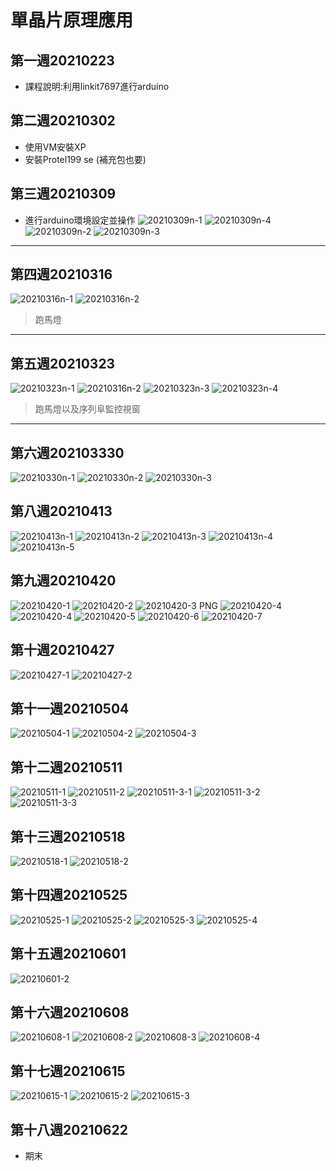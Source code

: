 # 單晶片原理應用
## 第一週20210223
* 課程說明:利用linkit7697進行arduino
## 第二週20210302
* 使用VM安裝XP
* 安裝Protel199 se (補充包也要)
## 第三週20210309
* 進行arduino環境設定並操作
![20210309n-1](https://user-images.githubusercontent.com/62127656/111252686-a7748580-864c-11eb-956e-d1f9ce5822a5.PNG)
![20210309n-4](https://user-images.githubusercontent.com/62127656/111252689-ab080c80-864c-11eb-9668-8933374953f2.jpg)
![20210309n-2](https://user-images.githubusercontent.com/62127656/111252698-afccc080-864c-11eb-9e68-95125a218530.PNG)
![20210309n-3](https://user-images.githubusercontent.com/62127656/111252707-b2c7b100-864c-11eb-8c70-48014cc5ce0b.jpg)

---
## 第四週20210316
![20210316n-1](https://user-images.githubusercontent.com/62127656/112942190-542d2780-9162-11eb-8b11-34d812f8f3f4.PNG)
![20210316n-2](https://user-images.githubusercontent.com/62127656/112942198-57c0ae80-9162-11eb-988d-cdff325a38f8.PNG)
> 跑馬燈
---
## 第五週20210323
![20210323n-1](https://user-images.githubusercontent.com/62127656/112942498-c9006180-9162-11eb-971c-c2d34c4372c0.PNG)
![20210316n-2](https://user-images.githubusercontent.com/62127656/112942506-cbfb5200-9162-11eb-8818-35def344f70c.PNG)
![20210323n-3](https://user-images.githubusercontent.com/62127656/112942525-d1589c80-9162-11eb-9b23-6dfbcd50f85d.PNG)
![20210323n-4](https://user-images.githubusercontent.com/62127656/112942536-d4ec2380-9162-11eb-9242-6b024451b7b0.PNG)
> 跑馬燈以及序列阜監控視窗
---
## 第六週202103330
![20210330n-1](https://user-images.githubusercontent.com/62127656/112954840-5ea2ed80-9171-11eb-8ea8-f51710393596.PNG)
![20210330n-2](https://user-images.githubusercontent.com/62127656/112954851-62367480-9171-11eb-93e2-11708fff9336.PNG)
![20210330n-3](https://user-images.githubusercontent.com/62127656/112954862-65316500-9171-11eb-93b8-60d83882bdf5.jpg)
## 第八週20210413
![20210413n-1](https://user-images.githubusercontent.com/62127656/124172057-f18a5580-dadb-11eb-9fdb-026609463b50.PNG)
![20210413n-2](https://user-images.githubusercontent.com/62127656/124172076-f5b67300-dadb-11eb-9a57-0578d921b9c8.jpg)
![20210413n-3](https://user-images.githubusercontent.com/62127656/124172083-f949fa00-dadb-11eb-8cc7-376456b5c619.PNG)
![20210413n-4](https://user-images.githubusercontent.com/62127656/124172094-fbac5400-dadb-11eb-9c75-3fdbc5c4e67f.PNG)
![20210413n-5](https://user-images.githubusercontent.com/62127656/124172102-ff3fdb00-dadb-11eb-92c5-52f28e872c6b.jpg)
## 第九週20210420
![20210420-1](https://user-images.githubusercontent.com/62127656/124172158-1252ab00-dadc-11eb-8392-eec00c821d6f.PNG)
![20210420-2](https://user-images.githubusercontent.com/62127656/124172167-14b50500-dadc-11eb-9b32-5a49be45e68d.PNG)
![20210420-3 PNG](https://user-images.githubusercontent.com/62127656/124172177-17aff580-dadc-11eb-9fdd-87c4f56d52b7.jpg)
![20210420-4](https://user-images.githubusercontent.com/62127656/124172194-1aaae600-dadc-11eb-8bbb-065adbf2d3a6.jpg)
![20210420-4](https://user-images.githubusercontent.com/62127656/124172213-20083080-dadc-11eb-8d21-1b9e15bb3d26.jpg)
![20210420-5](https://user-images.githubusercontent.com/62127656/124172225-24344e00-dadc-11eb-86fa-edee9e519802.jpg)
![20210420-6](https://user-images.githubusercontent.com/62127656/124172236-27c7d500-dadc-11eb-892b-7be0b79b32b9.PNG)
![20210420-7](https://user-images.githubusercontent.com/62127656/124172250-2b5b5c00-dadc-11eb-9805-5e65ec9fda1d.jpg)
## 第十週20210427
![20210427-1](https://user-images.githubusercontent.com/62127656/124172313-3dd59580-dadc-11eb-8ce7-b8bb28223251.PNG)
![20210427-2](https://user-images.githubusercontent.com/62127656/124172323-4201b300-dadc-11eb-9c36-1c2dc80752fa.PNG)
## 第十一週20210504
![20210504-1](https://user-images.githubusercontent.com/62127656/124172362-4f1ea200-dadc-11eb-8343-f64f4d0cfc30.PNG)
![20210504-2](https://user-images.githubusercontent.com/62127656/124172371-5180fc00-dadc-11eb-8307-3514c722779b.jpg)
![20210504-3](https://user-images.githubusercontent.com/62127656/124172383-55148300-dadc-11eb-86a2-76c734b24a1f.jpg)
## 第十二週20210511
![20210511-1](https://user-images.githubusercontent.com/62127656/124172437-6b224380-dadc-11eb-8f9c-e099ab87bb06.PNG)
![20210511-2](https://user-images.githubusercontent.com/62127656/124172442-6d849d80-dadc-11eb-8130-6cfb6d5872e6.jpg)
![20210511-3-1](https://user-images.githubusercontent.com/62127656/124172448-71182480-dadc-11eb-88d4-55b8157a5146.jpg)
![20210511-3-2](https://user-images.githubusercontent.com/62127656/124172459-75444200-dadc-11eb-8859-6b9e9a776b0c.jpg)
![20210511-3-3](https://user-images.githubusercontent.com/62127656/124172469-78d7c900-dadc-11eb-9863-9d41d618eb8a.jpg)
## 第十三週20210518
![20210518-1](https://user-images.githubusercontent.com/62127656/124172506-85f4b800-dadc-11eb-96bb-ee8941810588.jpg)
![20210518-2](https://user-images.githubusercontent.com/62127656/124172518-89883f00-dadc-11eb-9652-6dd6a94a20bc.jpg)
## 第十四週20210525
![20210525-1](https://user-images.githubusercontent.com/62127656/124172572-960c9780-dadc-11eb-97e0-b5051a9b0018.png)
![20210525-2](https://user-images.githubusercontent.com/62127656/124172595-9a38b500-dadc-11eb-9628-16c4248e3017.jpg)
![20210525-3](https://user-images.githubusercontent.com/62127656/124172614-9efd6900-dadc-11eb-9258-61402f2befda.jpg)
![20210525-4](https://user-images.githubusercontent.com/62127656/124172637-a45ab380-dadc-11eb-9f05-4535bc15c60b.png)
## 第十五週20210601
![20210601-2](https://user-images.githubusercontent.com/62127656/124172745-c6543600-dadc-11eb-982a-04a68dd98e7e.jpg)
## 第十六週20210608
![20210608-1](https://user-images.githubusercontent.com/62127656/124172797-d66c1580-dadc-11eb-8a12-137407f03c67.PNG)
![20210608-2](https://user-images.githubusercontent.com/62127656/124172809-d9ff9c80-dadc-11eb-8fe4-80c4906404cd.PNG)
![20210608-3](https://user-images.githubusercontent.com/62127656/124172817-dcfa8d00-dadc-11eb-9b2d-e54fedcf4a5f.png)
![20210608-4](https://user-images.githubusercontent.com/62127656/124172850-e683f500-dadc-11eb-9296-c1a7779f85de.png)
## 第十七週20210615
![20210615-1](https://user-images.githubusercontent.com/62127656/124172895-f56aa780-dadc-11eb-9e36-b83df57f3ee8.PNG)
![20210615-2](https://user-images.githubusercontent.com/62127656/124172900-f7cd0180-dadc-11eb-8c08-c17199fdd829.jpeg)
![20210615-3](https://user-images.githubusercontent.com/62127656/124172917-fa2f5b80-dadc-11eb-8407-98f7a5941ee2.PNG)
## 第十八週20210622
* 期末
